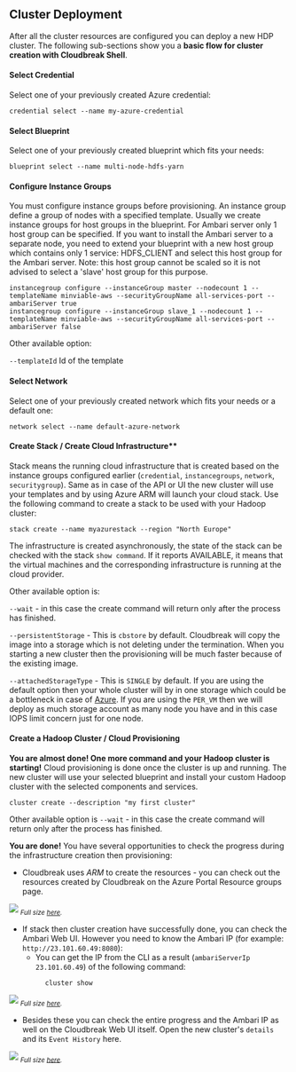 ## Cluster Deployment

After all the cluster resources are configured you can deploy a new HDP cluster. The following sub-sections show
you a **basic flow for cluster creation with Cloudbreak Shell**.

#### Select Credential

Select one of your previously created Azure credential:
```
credential select --name my-azure-credential
```

#### Select Blueprint

Select one of your previously created blueprint which fits your needs:
```
blueprint select --name multi-node-hdfs-yarn
```

#### Configure Instance Groups

You must configure instance groups before provisioning. An instance group define a group of nodes with a specified
template. Usually we create instance groups for host groups in the blueprint. For Ambari server only 1 host group can be specified.
If you want to install the Ambari server to a separate node, you need to extend your blueprint with a new host group
which contains only 1 service: HDFS_CLIENT and select this host group for the Ambari server. Note: this host group cannot be scaled so
it is not advised to select a 'slave' host group for this purpose.

```
instancegroup configure --instanceGroup master --nodecount 1 --templateName minviable-aws --securityGroupName all-services-port --ambariServer true
instancegroup configure --instanceGroup slave_1 --nodecount 1 --templateName minviable-aws --securityGroupName all-services-port --ambariServer false
```
Other available option:

`--templateId` Id of the template

#### Select Network

Select one of your previously created network which fits your needs or a default one:
```
network select --name default-azure-network
```

#### Create Stack / Create Cloud Infrastructure**

Stack means the running cloud infrastructure that is created based on the instance groups configured earlier
(`credential`, `instancegroups`, `network`, `securitygroup`). Same as in case of the API or UI the new cluster will
use your templates and by using Azure ARM will launch your cloud stack. Use the following command to create a
stack to be used with your Hadoop cluster:
```
stack create --name myazurestack --region "North Europe"
```
The infrastructure is created asynchronously, the state of the stack can be checked with the stack `show command`. If
it reports AVAILABLE, it means that the virtual machines and the corresponding infrastructure is running at the cloud provider.

Other available option is:

`--wait` - in this case the create command will return only after the process has finished.

`--persistentStorage` - This is `cbstore` by default. Cloudbreak will copy the image into a storage which is not deleting under the termination. When you starting a new cluster then the provisioning will be much faster because of the existing image.

`--attachedStorageType` - This is `SINGLE` by default. If you are using the default option then your whole cluster will by in one storage which could be a bottleneck in case of [Azure](https://azure.microsoft.com/hu-hu/documentation/articles/azure-subscription-service-limits/#storage-limits). If you are using the `PER_VM` then we will deploy as much storage account as many node you have and in this case IOPS limit concern just for one node.

#### Create a Hadoop Cluster / Cloud Provisioning

**You are almost done! One more command and your Hadoop cluster is starting!** Cloud provisioning is done once the
cluster is up and running. The new cluster will use your selected blueprint and install your custom Hadoop cluster
with the selected components and services.

```
cluster create --description "my first cluster"
```
Other available option is `--wait` - in this case the create command will return only after the process has finished.

**You are done!** You have several opportunities to check the progress during the infrastructure creation then
provisioning:

- Cloudbreak uses *ARM* to create the resources - you can check out the resources created by Cloudbreak on
 the Azure Portal Resource groups page.

![](/azure/images/azure-resourcegroups_2.png)
<sub>*Full size [here](/azure/images/azure-resourcegroups_2.png).*</sub>

- If stack then cluster creation have successfully done, you can check the Ambari Web UI. However you need to know the
Ambari IP (for example: `http://23.101.60.49:8080`):
    - You can get the IP from the CLI as a result (`ambariServerIp 23.101.60.49`) of the following command:
```
         cluster show
```

![](/images/ambari-dashboard_2.png)
<sub>*Full size [here](/images/ambari-dashboard_2.png).*</sub>

- Besides these you can check the entire progress and the Ambari IP as well on the Cloudbreak Web UI itself. Open the
new cluster's `details` and its `Event History` here.

![](/azure/images/azure-eventhistory_2.png)
<sub>*Full size [here](/azure/images/azure-eventhistory_2.png).*</sub>
